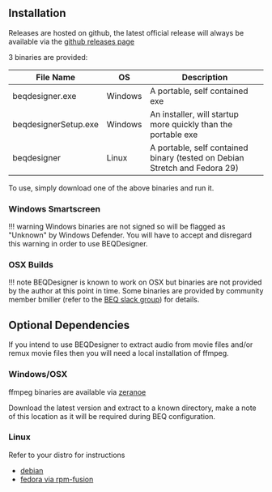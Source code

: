 ## Installation

Releases are hosted on github, the latest official release will always be available via the [github releases page](https://github.com/3ll3d00d/beqdesigner/releases/latest)

3 binaries are provided:

File Name | OS | Description 
----------|----|------------
beqdesigner.exe | Windows | A portable, self contained exe 
beqdesignerSetup.exe | Windows | An installer, will startup more quickly than the portable exe 
beqdesigner | Linux | A portable, self contained binary (tested on Debian Stretch and Fedora 29) 

To use, simply download one of the above binaries and run it.

### Windows Smartscreen   

!!! warning
    Windows binaries are not signed so will be flagged as "Unknown" by Windows Defender. You will have to accept and disregard this warning in order to use BEQDesigner.

### OSX Builds

!!! note
    BEQDesigner is known to work on OSX but binaries are not provided by the author at this point in time. Some binaries are provided by community member bmiller (refer to the [BEQ slack group](https://join.slack.com/t/beqworkspace/shared_invite/enQtNTE3Mjg4MTgzMjY5LWIzZWZjYzNkOTQzZThkYzM5YTAwNzFmY2VlNjFkYTI1NWQ0NDU1ZTViMzg0OWUyMTdkZjQ5NDNmNGFmYzliODY)) for details.

## Optional Dependencies

If you intend to use BEQDesigner to extract audio from movie files and/or remux movie files then you will need a local installation of ffmpeg.

### Windows/OSX

ffmpeg binaries are available via [zeranoe](https://ffmpeg.zeranoe.com/builds/)

Download the latest version and extract to a known directory, make a note of this location as it will be required during BEQ configuration.  

### Linux

Refer to your distro for instructions

* [debian](https://wiki.debian.org/ffmpeg#Installation)
* [fedora via rpm-fusion](https://www.cyberciti.biz/faq/how-to-install-ffmpeg-on-fedora-linux-using-dnf)   
